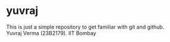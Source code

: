 # yuvraj
This is just a simple repository to get familiar with git and github.
<br />
Yuvraj Verma (23B2179).
IIT Bombay
